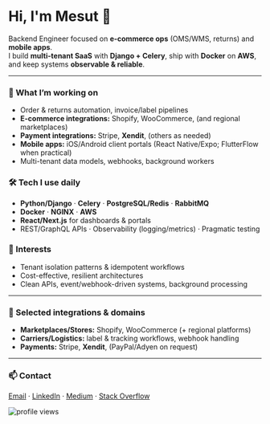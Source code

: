 # Hi, I'm Mesut 👋

Backend Engineer focused on **e-commerce ops** (OMS/WMS, returns) and **mobile apps**.  
I build **multi-tenant SaaS** with **Django + Celery**, ship with **Docker** on **AWS**, and keep systems **observable & reliable**.

---

### 🔎 What I’m working on
- Order & returns automation, invoice/label pipelines  
- **E-commerce integrations:** Shopify, WooCommerce, (and regional marketplaces)  
- **Payment integrations:** Stripe, **Xendit**, (others as needed)  
- **Mobile apps:** iOS/Android client portals (React Native/Expo; FlutterFlow when practical)  
- Multi-tenant data models, webhooks, background workers

### 🛠️ Tech I use daily
- **Python/Django** · **Celery** · **PostgreSQL/Redis** · **RabbitMQ**
- **Docker** · **NGINX** · **AWS**
- **React/Next.js** for dashboards & portals
- REST/GraphQL APIs · Observability (logging/metrics) · Pragmatic testing

### 📌 Interests
- Tenant isolation patterns & idempotent workflows  
- Cost-effective, resilient architectures  
- Clean APIs, event/webhook-driven systems, background processing

---

### 🔗 Selected integrations & domains
- **Marketplaces/Stores:** Shopify, WooCommerce (+ regional platforms)  
- **Carriers/Logistics:** label & tracking workflows, webhook handling  
- **Payments:** Stripe, **Xendit**, (PayPal/Adyen on request)

---

### 📫 Contact
[Email](mailto:yildirimesutcw@gmail.com) · [LinkedIn](https://www.linkedin.com/in/yildirimesut/) · [Medium](https://medium.com/@yildirimesutcw) · [Stack Overflow](https://stackoverflow.com/users/19485935/mesut-y%C4%B1ld%C4%B1r%C4%B1m)

![profile views](https://komarev.com/ghpvc/?username=yildirimesutx&color=f75c7e)
